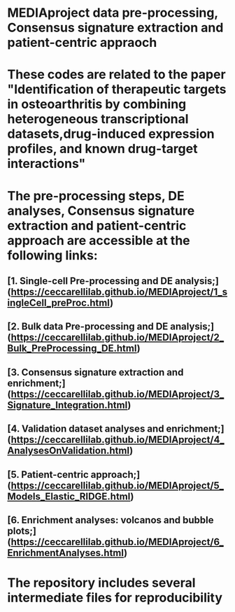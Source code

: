 # MEDIAproject data pre-processing, Consensus signature extraction and patient-centric appraoch
# These codes are related to the paper "Identification of therapeutic targets in osteoarthritis by combining heterogeneous transcriptional datasets,drug-induced expression profiles, and known drug-target interactions"

# The pre-processing steps, DE analyses, Consensus signature extraction and patient-centric approach are accessible at the following links:
## [1. Single-cell Pre-processing and DE analysis;] (https://ceccarellilab.github.io/MEDIAproject/1_singleCell_preProc.html)
## [2. Bulk data Pre-processing and DE analysis;] (https://ceccarellilab.github.io/MEDIAproject/2_Bulk_PreProcessing_DE.html)
## [3. Consensus signature extraction and enrichment;] (https://ceccarellilab.github.io/MEDIAproject/3_Signature_Integration.html)
## [4. Validation dataset analyses and enrichment;] (https://ceccarellilab.github.io/MEDIAproject/4_AnalysesOnValidation.html)
## [5. Patient-centric approach;]  (https://ceccarellilab.github.io/MEDIAproject/5_Models_Elastic_RIDGE.html)
## [6. Enrichment analyses: volcanos and bubble plots;] (https://ceccarellilab.github.io/MEDIAproject/6_EnrichmentAnalyses.html)

# The repository includes several intermediate files for reproducibility
